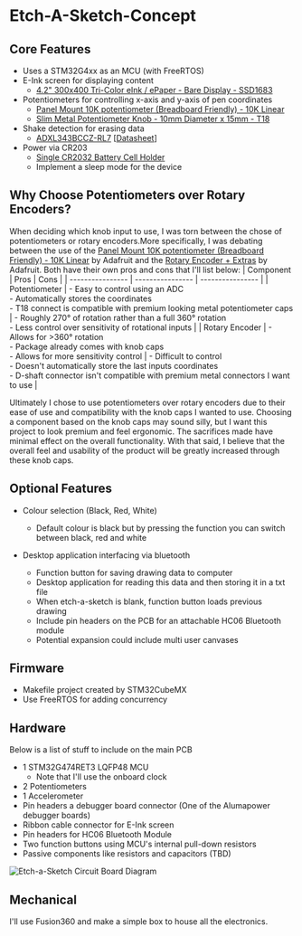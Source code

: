 # Etch-A-Sketch-Concept

## Core Features
- Uses a STM32G4xx as an MCU (with FreeRTOS)
- E-Ink screen for displaying content
  - [4.2" 300x400 Tri-Color eInk / ePaper - Bare Display - SSD1683](https://www.adafruit.com/product/6382)
- Potentiometers for controlling x-axis and y-axis of pen coordinates
  - [Panel Mount 10K potentiometer (Breadboard Friendly) - 10K Linear](https://www.adafruit.com/product/562)
  - [Slim Metal Potentiometer Knob - 10mm Diameter x 15mm - T18](https://www.adafruit.com/product/2057)
- Shake detection for erasing data
  - [ADXL343BCCZ-RL7](https://www.digikey.ca/en/products/detail/analog-devices-inc/ADXL343BCCZ-RL7/3542894) [[Datasheet](https://www.analog.com/media/en/technical-documentation/data-sheets/ADXL343.pdf)]
- Power via CR203
  - [Single CR2032 Battery Cell Holder](https://www.digikey.ca/en/products/detail/te-connectivity-linx/BAT-HLD-001/1577235)
  - Implement a sleep mode for the device

## Why Choose Potentiometers over Rotary Encoders?
When deciding which knob input to use, I was torn between the chose of potentiometers or rotary encoders.More specifically, I was debating between the use of the [Panel Mount 10K potentiometer (Breadboard Friendly) - 10K Linear](https://www.adafruit.com/product/562) by Adafruit and the [Rotary Encoder + Extras](https://www.adafruit.com/product/377?srsltid=AfmBOop5DxCaqUYnVy1SkmyahhtAul5qqD05KIC7WQzzpXI21l9Knx5w) by Adafruit. Both have their own pros and cons that I'll list below:
| Component | Pros | Cons |
| ---------------- | ---------------- | ---------------- |
| Potentiometer | - Easy to control using an ADC</br>- Automatically stores the coordinates</br>- T18 connect is compatible with premium looking metal potentiometer caps | - Roughly 270° of rotation rather than a full 360° rotation</br>- Less control over sensitivity of rotational inputs |
| Rotary Encoder | - Allows for >360° rotation</br>- Package already comes with knob caps<br>- Allows for more sensitivity control | - Difficult to control</br>- Doesn't automatically store the last inputs coordinates</br>- D-shaft connector isn't compatible with premium metal connectors I want to use |

Ultimately I chose to use potentiometers over rotary encoders due to their ease of use and compatibility with the knob caps I wanted to use. Choosing a component based on the knob caps may sound silly, but I want this project to look premium and feel ergonomic. The sacrifices made have minimal effect on the overall functionality. With that said, I believe that the overall feel and usability of the product will be greatly increased through these knob caps.

## Optional Features
- Colour selection (Black, Red, White)
  - Default colour is black but by pressing the function you can switch between black, red and white

- Desktop application interfacing via bluetooth
  - Function button for saving drawing data to computer
  - Desktop application for reading this data and then storing it in a txt file
  - When etch-a-sketch is blank, function button loads previous drawing
  - Include pin headers on the PCB for an attachable HC06 Bluetooth module
  - Potential expansion could include multi user canvases

## Firmware
- Makefile project created by STM32CubeMX
- Use FreeRTOS for adding concurrency

## Hardware
Below is a list of stuff to include on the main PCB
- 1 STM32G474RET3 LQFP48 MCU
  - Note that I'll use the onboard clock
- 2 Potentiometers
- 1 Accelerometer
- Pin headers a debugger board connector (One of the Alumapower debugger boards)
- Ribbon cable connector for E-Ink screen
- Pin headers for HC06 Bluetooth Module
- Two function buttons using MCU's internal pull-down resistors
- Passive components like resistors and capacitors (TBD)

![Etch-a-Sketch Circuit Board Diagram]("./images/etchasketch_circuit_board_diagram.jpeg")


## Mechanical
I'll use Fusion360 and make a simple box to house all the electronics. 

<!-- ## Development Timeline
As of September 28, 2025, there are 10 weeks and 2 days until the project must be complete. The timeline for this project is listed below

### Week 1 - Planning and basic code
- Get planning document reviewed by experienced team member
- Setup project template
  - FreeRTOS and STM32G474RE
  - STM32 Makefile project
  - Write driver for potentiometer control
- Order necessary prototyping equipment
  - STM32G474RE Dev Board (1)
  - Panel Mount 10K potentiometer (2)
  - Slim Metal Potentiometer Knob - 10mm Diameter x 15mm - T18 (2)
  - 4.2" 300x400 Tri-Color eInk / ePaper - Bare Display - SSD1683 (1)
  - ADXL343 - Triple-Axis Accelerometer (+-2g/4g/8g/16g) w/ I2C/SPI - STEMMA QT / Qwiic (1)

### Week 2 - Prototyping
- Design breakout board for prototyping with E-Ink display
  - One side contains a connector for the ribbon cable and the other side contains pin headers.
- Write driver for interfacing with the accelerometer

Weeks 3 and beyond will be decided as of Week 1. -->